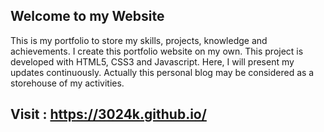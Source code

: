 ## Welcome to my Website

This is my portfolio to store my skills, projects, knowledge and achievements. I create this portfolio website on my own. This project is developed with HTML5, CSS3 and Javascript. Here, I will present my updates continuously. Actually this personal blog may be considered as a storehouse of my activities.

## Visit : https://3024k.github.io/
